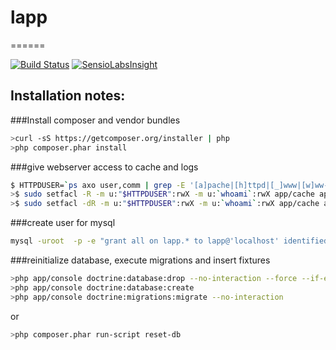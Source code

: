 # lapp
======

[![Build Status](https://travis-ci.org/pueppiblue/lapp.svg?branch=master)](https://travis-ci.org/pueppiblue/lapp)   [![SensioLabsInsight](https://insight.sensiolabs.com/projects/beff7846-286f-405f-8326-4a504e284b49/small.png)](https://insight.sensiolabs.com/projects/beff7846-286f-405f-8326-4a504e284b49)


Installation notes:
--------------
###Install composer and vendor bundles
```bash
>curl -sS https://getcomposer.org/installer | php
>php composer.phar install
```

###give webserver access to cache and logs
```bash
$ HTTPDUSER=`ps axo user,comm | grep -E '[a]pache|[h]ttpd|[_]www|[w]ww-data|[n]ginx' | grep -v root | head -1 | cut -d\  -f1`
>$ sudo setfacl -R -m u:"$HTTPDUSER":rwX -m u:`whoami`:rwX app/cache app/logs
>$ sudo setfacl -dR -m u:"$HTTPDUSER":rwX -m u:`whoami`:rwX app/cache app/logs
```

###create user for mysql
```bash
mysql -uroot  -p -e "grant all on lapp.* to lapp@'localhost' identified by 'lapp';flush privileges;"
```

###reinitialize database, execute migrations and insert fixtures
```bash
>php app/console doctrine:database:drop --no-interaction --force --if-exists
>php app/console doctrine:database:create
>php app/console doctrine:migrations:migrate --no-interaction
```
or 
```bash
>php composer.phar run-script reset-db
```
